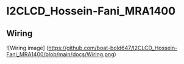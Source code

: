# I2CLCD_Hossein-Fani_MRA1400

## Wiring

![Wiring image] (https://github.com/boat-bold647/I2CLCD_Hossein-Fani_MRA1400/blob/main/docs/Wiring.png)
